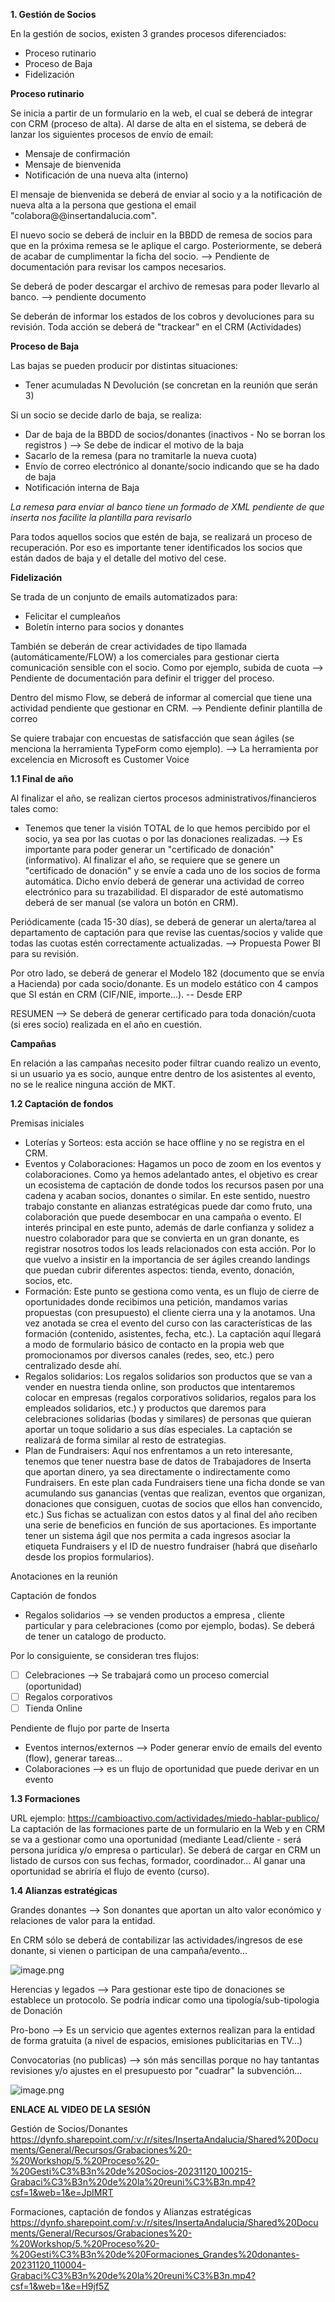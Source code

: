**1. Gestión de Socios**

En la gestión de socios, existen 3 grandes procesos diferenciados:
* Proceso rutinario
* Proceso de Baja
* Fidelización

**Proceso rutinario**

Se inicia a partir de un formulario en la web, el cual se deberá de integrar con CRM (proceso de alta). 
Al darse de alta en el sistema, se deberá de lanzar los siguientes procesos de envío de email:
- Mensaje de confirmación
- Mensaje de bienvenida 
- Notificación de una nueva alta (interno)

El mensaje de bienvenida se deberá de enviar al socio y a la notificación de nueva alta a la persona que gestiona el email "colabora@@insertandalucia.com".

El nuevo socio se deberá de incluir en la BBDD de remesa de socios para que en la próxima remesa se le aplique el cargo. 
Posteriormente, se deberá de acabar de cumplimentar la ficha del socio. --> Pendiente de documentación para revisar los campos necesarios.

Se deberá de poder descargar el archivo de remesas para poder llevarlo al banco. --> pendiente documento

Se deberán de informar los estados de los cobros y devoluciones para su revisión. Toda acción se deberá de "trackear" en el CRM (Actividades)

**Proceso de Baja**

Las bajas se pueden producir por distintas situaciones:
* Tener acumuladas N Devolución (se concretan en la reunión que serán 3)

Si un socio se decide darlo de baja, se realiza:
* Dar de baja de la BBDD de socios/donantes (inactivos - No se borran los registros ) --> Se debe de indicar el motivo de la baja
* Sacarlo de la remesa (para no tramitarle la nueva cuota)
* Envío de correo electrónico al donante/socio indicando que se ha dado de baja
* Notificación interna de Baja

_La remesa para enviar al banco tiene un formado de XML pendiente de que inserta nos facilite la plantilla para revisarlo_

Para todos aquellos socios que estén de baja, se realizará un proceso de recuperación. Por eso es importante tener identificados los socios que están dados de baja y el detalle del motivo del cese.

**Fidelización**

Se trada de un conjunto de emails automatizados para:
* Felicitar el cumpleaños
* Boletín interno para socios y donantes

También se deberán de crear actividades de tipo llamada (automáticamente/FLOW) a los comerciales para gestionar cierta comunicación sensible con el socio. Como por ejemplo, subida de cuota --> Pendiente de documentación para definir el trigger del proceso.

Dentro del mismo Flow, se deberá de informar al comercial que tiene una actividad pendiente que gestionar en CRM. --> Pendiente definir plantilla de correo

Se quiere trabajar con encuestas de satisfacción que sean ágiles (se menciona la herramienta TypeForm como ejemplo). --> La herramienta por excelencia en Microsoft es Customer Voice


**1.1 Final de año**

Al finalizar el año, se realizan ciertos procesos administrativos/financieros tales como:
- Tenemos que tener la visión TOTAL de lo que hemos percibido por el socio, ya sea por las cuotas o por las donaciones realizadas. --> Es importante para poder generar un "certificado de donación" (informativo).
Al finalizar el año, se requiere que se genere un "certificado de donación" y se envíe a cada uno de los socios de forma automática. Dicho envío deberá de generar una actividad de correo electrónico para su trazabilidad. El disparador de esté automatismo deberá de ser manual (se valora un botón en CRM).

Periódicamente (cada 15-30 días), se deberá de generar un alerta/tarea al departamento de captación para que revise las cuentas/socios y valide que todas las cuotas estén correctamente actualizadas. --> Propuesta Power BI para su revisión.

Por otro lado, se deberá de generar el Modelo 182 (documento que se envía a Hacienda) por cada socio/donante. Es un modelo estático con 4 campos que SI están en CRM (CIF/NIE, importe...). -- Desde ERP


RESUMEN --> Se deberá de generar certificado para toda donación/cuota (si eres socio) realizada en el año en cuestión.


**Campañas**

En relación a las campañas necesito poder filtrar cuando realizo un evento, si un usuario ya es socio, aunque entre dentro de los asistentes al evento, no se le realice ninguna acción de MKT.

**1.2 Captación de fondos**

Premisas iniciales
* Loterías y Sorteos: esta acción se hace offline y no se registra en el CRM.
* Eventos y Colaboraciones: Hagamos un poco de zoom en los eventos y colaboraciones. Como ya hemos adelantado antes, el objetivo es crear un ecosistema de captación de donde todos los recursos pasen por una cadena y acaban socios, donantes o similar. En este sentido, nuestro trabajo constante en alianzas estratégicas puede dar como fruto, una colaboración que puede desembocar en una campaña o evento. 
El interés principal en este punto, además de darle confianza y solidez a nuestro colaborador para que se convierta en un gran donante, es registrar nosotros todos los leads relacionados con esta acción. Por lo que vuelvo a insistir en la importancia de ser ágiles creando landings que puedan cubrir diferentes aspectos: tienda, evento, donación, socios, etc.
* Formación: Este punto se gestiona como venta, es un flujo de cierre de oportunidades donde recibimos una petición, mandamos varias propuestas (con presupuesto) el cliente cierra una y la anotamos. Una vez anotada se crea el evento del curso con las características de las formación (contenido, asistentes, fecha, etc.). La captación aquí llegará a modo de formulario básico de contacto en la propia web que promocionamos por diversos canales (redes, seo, etc.) pero centralizado desde ahí. 
* Regalos solidarios: Los regalos solidarios son productos que se van a vender en nuestra tienda online, son productos que intentaremos colocar en empresas (regalos corporativos solidarios, regalos para los empleados solidarios, etc.) y productos que daremos para celebraciones solidarias (bodas y similares) de personas que quieran aportar un toque solidario a sus días especiales. La captación se realizará de forma similar al resto de estrategias. 
* Plan de Fundraisers: Aquí nos enfrentamos a un reto interesante, tenemos que tener nuestra base de datos de Trabajadores de Inserta que aportan dinero, ya sea directamente o indirectamente como Fundraisers. En este plan cada Fundraisers tiene una ficha donde se van acumulando sus ganancias (ventas que realizan, eventos que organizan, donaciones que consiguen, cuotas de socios que ellos han convencido, etc.) Sus fichas se actualizan con estos datos y al final del año reciben una serie de beneficios en función de sus aportaciones. Es importante tener un sistema ágil que nos permita a cada ingresos asociar la etiqueta Fundraisers y el ID de nuestro fundraiser (habrá que diseñarlo desde los propios formularios).

Anotaciones en la reunión

Captación de fondos

* Regalos solidarios --> se venden productos a empresa , cliente particular y para celebraciones (como por ejemplo, bodas). Se deberá de tener un catalogo de producto.

Por lo consiguiente, se consideran tres flujos:
- [ ] Celebraciones --> Se trabajará como un proceso comercial (oportunidad)
- [ ] Regalos corporativos
- [ ] Tienda Online

Pendiente de flujo por parte de Inserta

* Eventos internos/externos --> Poder generar envío de emails del evento (flow), generar tareas...
* Colaboraciones --> es un flujo de oportunidad que puede derivar en un evento

**1.3 Formaciones**

URL ejemplo: https://cambioactivo.com/actividades/miedo-hablar-publico/
La captación de las formaciones parte de un formulario en la Web y en CRM se va a gestionar como una oportunidad (mediante Lead/cliente - será persona jurídica y/o empresa o particular).
Se deberá de cargar en CRM un listado de cursos con sus fechas, formador, coordinador...
Al ganar una oportunidad se abriría el flujo de evento (curso).

**1.4 Alianzas estratégicas**

Grandes donantes --> Son donantes que aportan un alto valor económico y relaciones de valor para la entidad.

En CRM sólo se deberá de contabilizar las actividades/ingresos de ese donante, si vienen o participan de una campaña/evento...

![image.png](/.attachments/image-ff7e982d-58c1-4953-a62c-44a7ea6b8b48.png)


Herencias y legados --> Para gestionar este tipo de donaciones se establece un protocolo. Se podría indicar como una tipología/sub-tipologia de Donación

Pro-bono --> Es un servicio que agentes externos realizan para la entidad de forma gratuita (a nivel de espacios, emisiones publicitarias en TV...)

Convocatorias (no publicas) --> són más sencillas porque no hay tantantas revisiones y/o ajustes en el presupuesto por "cuadrar" la subvención...

![image.png](/.attachments/image-a88c39a2-c106-4dd0-99c7-cfc488d77404.png)


**ENLACE AL VIDEO DE LA SESIÓN**

Gestión de Socios/Donantes https://dynfo.sharepoint.com/:v:/r/sites/InsertaAndalucia/Shared%20Documents/General/Recursos/Grabaciones%20-%20Workshop/5.%20Proceso%20-%20Gesti%C3%B3n%20de%20Socios-20231120_100215-Grabaci%C3%B3n%20de%20la%20reuni%C3%B3n.mp4?csf=1&web=1&e=JpIMRT

Formaciones, captación de fondos y Alianzas estratégicas https://dynfo.sharepoint.com/:v:/r/sites/InsertaAndalucia/Shared%20Documents/General/Recursos/Grabaciones%20-%20Workshop/5.%20Proceso%20-%20Gesti%C3%B3n%20de%20Formaciones_Grandes%20donantes-20231120_110004-Grabaci%C3%B3n%20de%20la%20reuni%C3%B3n.mp4?csf=1&web=1&e=H9jf5Z